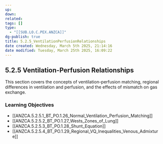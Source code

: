 ```yaml
---
up: 
down: 
related: 
tags: []
type:
  - "[[SUB.LO.C.PEX.ANZCA]]"
dg-publish: true
title: 5.2.5_VentilationPerfusionRelationships
date created: Wednesday, March 5th 2025, 21:14:16
date modified: Tuesday, March 25th 2025, 16:09:22
---
```


## 5.2.5 Ventilation-Perfusion Relationships

This section covers the concepts of ventilation-perfusion matching, regional differences in ventilation and perfusion, and the effects of mismatch on gas exchange.

### Learning Objectives

- [[ANZCA.5.2.5.1_BT_PO.1.26_Normal_Ventilation_Perfusion_Matching]]
- [[ANZCA.5.2.5.2_BT_PO.1.27_Wests_Zones_of_Lung]]
- [[ANZCA.5.2.5.3_BT_PO.1.28_Shunt_Equation]]
- [[ANZCA.5.2.5.4_BT_PO.1.29_Regional_VQ_Inequalities_Venous_Admixture]]
